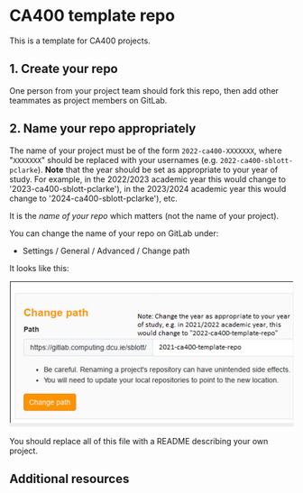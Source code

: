 # CA400 template repo

This is a template for CA400 projects.

## 1. Create your repo

One person from your project team should fork this repo, then add other teammates as project members on GitLab.

## 2. Name your repo appropriately

The name of your project must be of the form `2022-ca400-XXXXXXX`, where "`XXXXXXX`"
should be replaced with your usernames (e.g. `2022-ca400-sblott-pclarke`).
**Note** that the year should be set as appropriate to your year of study. For example, in the
2022/2023 academic year this would change to '2023-ca400-sblott-pclarke'), 
in the 2023/2024 academic year this would change to '2024-ca400-sblott-pclarke'), etc. 

It is the *name of your repo* which matters (not the name of your project).

You can change the name of your repo on GitLab under:

- Settings / General / Advanced / Change path

It looks like this:

![change-repo-path](./res/repo-change-path.png "Change repo path.")

You should replace all of this file with a README describing your own project.

## Additional resources

